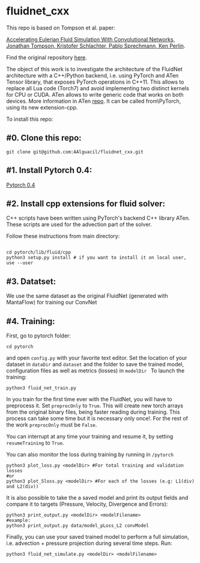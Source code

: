 fluidnet_cxx
============

This repo is based on Tompson et al. paper:

[Accelerating Eulerian Fluid Simulation With Convolutional Networks, Jonathan Tompson, Kristofer Schlachter, Pablo Sprechmann, Ken Perlin](http://cims.nyu.edu/~schlacht/CNNFluids.htm).

Find the original repository [here](https://github.com/google/FluidNet).

The object of this work is to investigate the architecture of the FluidNet architecture with a C++/Python backend, i.e. using PyTorch and ATen Tensor library, that exposes PyTorch operations in C++11. This allows to replace all Lua code (Torch7) and avoid implementing two distinct kernels for CPU or CUDA.
ATen allows to write generic code that works on both devices.
More information in ATen [repo](https://github.com/zdevito/ATen). It can be called from\PyTorch, using its new extension-cpp.

To install this repo:

#0. Clone this repo:
---------------

```
git clone git@github.com:AAlguacil/fluidnet_cxx.git
```

#1. Install Pytorch 0.4:
---------------

[Pytorch 0.4](https://pytorch.org/)

#2. Install cpp extensions for fluid solver:
---------------

C++ scripts have been written using PyTorch's backend C++ library ATen.
These scripts are used for the advection part of the solver.

Follow these instructions from main directory:
```

cd pytorch/lib/fluid/cpp
python3 setup.py install # if you want to install it on local user, use --user
```

#3. Datatset:
---------------
We use the same dataset as the original FluidNet (generated with MantaFlow) for training
our ConvNet

#4. Training:
---------------
First, go to pytorch folder: 
```
cd pytorch
```
and open ```config.py``` with your favorite text editor.
Set the location of your dataset in ```dataDir``` and ```dataset``` and the folder to 
save the trained model, configuration files as well as metrics (losses) in ```modelDir ```
To launch the training:
```
python3 fluid_net_train.py
```

In you train for the first time ever with the FluidNet, you will have to preprocess it.
Set ```preprocOnly``` to ```True```.
This will create new torch arrays from the original binary files, being faster reading 
during training. This process can take some time but it is necessary only once!.
For the rest of the work  ```preprocOnly``` must be ```False```.

You can interrupt at any time your training and resume it, by setting ```resumeTraining```
to ```True```.

You can also monitor the loss during training by running in ```/pytorch```

```
python3 plot_loss.py <modelDir> #For total training and validation losses
#or
python3 plot_5loss.py <modelDir> #For each of the losses (e.g: L1(div) and L2(div))
```

It is also possible to take the a saved model and print its output fields and
compare it to targets (Pressure, Velocity, Divergence and Errors):
```
python3 print_output.py <modelDir> <modelFilename>
#example:
python3 print_output.py data/model_pLoss_L2 convModel
```

Finally, you can use your saved trained model to perform a full simulation, i.e. 
advection + pressure projection during several time steps. Run:
```
python3 fluid_net_simulate.py <modelDir> <modelFilename>
```





